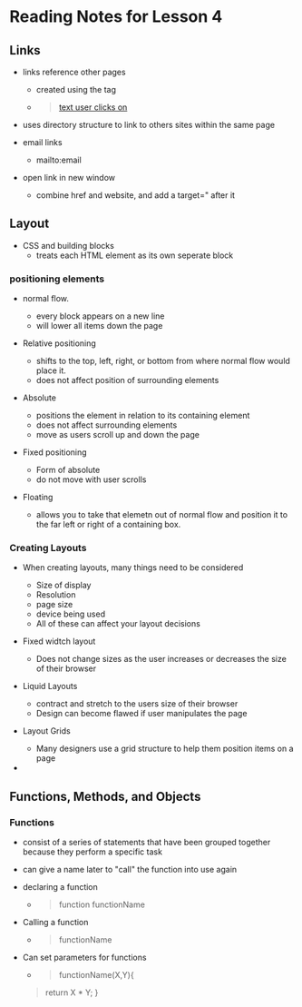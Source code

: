 # Reading Notes for Lesson 4

## Links

- links reference other pages 
  - created using the <a> tag
  - > <a href= "link">text user clicks on</a>

- uses directory structure to link to others sites within the same page

- email links
  - mailto:email

- open link in new window
  - combine href and website, and add a target=" after it

## Layout

- CSS and building blocks
  - treats each HTML element as its own seperate block

### positioning elements

- normal flow. 
  - every block appears on a new line
  - will lower all items down the page
  
- Relative positioning
  - shifts to the top, left, right, or bottom from where normal flow would place it.
  - does not affect position of surrounding elements

- Absolute 
  - positions the element in relation to its containing element
  - does not affect surrounding elements
  - move as users scroll up and down the page

- Fixed positioning
  - Form of absolute
  - do not move with user scrolls

- Floating
  - allows you to take that elemetn out of normal flow and position it to the far left or right of a containing box.

### Creating Layouts

- When creating layouts, many things need to be considered
  - Size of display
  - Resolution
  - page size
  - device being used
  - All of these can affect your layout decisions

- Fixed widtch layout
  - Does not change sizes as the user increases or decreases the size of their browser

- Liquid Layouts
  - contract and stretch to the users size of their browser
  - Design can become flawed if user manipulates the page

- Layout Grids
  - Many designers use a grid structure to help them position items on a page

- 

## Functions, Methods, and Objects

### Functions

- consist of a series of statements that have been grouped together because they perform a specific task
- can give a name later to "call" the function into use again
- declaring a function
  - > function functionName
- Calling a function
  - > functionName

- Can set parameters for functions
  - > functionName(X,Y){
   > return X * Y;
  > }

